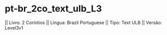 # pt-br_2co_text_ulb_L3

|| Livro: 2 Coríntios
|| Língua: Brazil Portuguese
|| Tipo: Text ULB
|| Versão: Level3v1